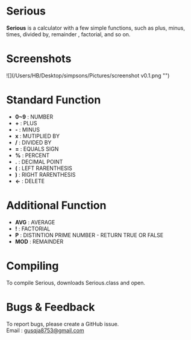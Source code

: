 # **Serious**

**Serious**
is a calculator with a few simple functions, such as plus, minus, times, divided by, remainder , factorial,  and so on.

# **Screenshots**

![](/Users/HB/Desktop/simpsons/Pictures/screenshot v0.1.png "")

# **Standard Function**

- **0~9** : NUMBER
- **+** :  PLUS
- **-** :  MINUS
- **x** : MUTIPLIED BY
- **/** : DIVIDED BY
- **=** : EQUALS SIGN
- **%** : PERCENT
- **.** : DECIMAL POINT
- **(** : LEFT RARENTHESIS
- **)** : RIGHT RARENTHESIS
- **<-** : DELETE


# Additional Function

- **AVG** : AVERAGE  
- **!** : FACTORIAL  
- **P** : DISTINTION PRIME NUMBER - RETURN TRUE OR FALSE  
- **MOD** : REMAINDER

# **Compiling**  

To compile Serious, downloads Serious.class and open.


# **Bugs & Feedback**

To report bugs, please create a GitHub issue.  
Email : gusqja8753@gmail.com
